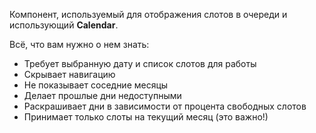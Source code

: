 Компонент, используемый для отображения слотов в очереди и использующий **Calendar**.

Всё, что вам нужно о нем знать:

- Требует выбранную дату и список слотов для работы
- Скрывает навигацию
- Не показывает соседние месяцы
- Делает прошлые дни недоступными
- Раскрашивает дни в зависимости от процента свободных слотов
- Принимает только слоты на текущий месяц (это важно!)